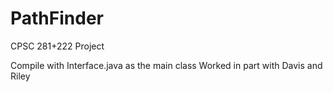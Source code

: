 # PathFinder
CPSC 281+222 Project

Compile with Interface.java as the main class
Worked in part with Davis and Riley
